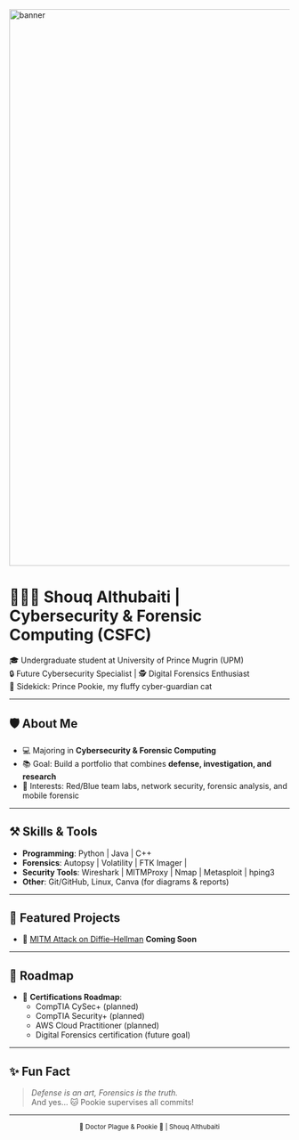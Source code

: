 <!-- Profile Banner (optional - replace with your own banner image) -->

<img width="1500" height="1000" alt="banner" src="https://github.com/user-attachments/assets/abecc5e4-539f-4daa-b33f-44db9fd20fbf" />

# 👩🏻‍💻 Shouq Althubaiti | Cybersecurity & Forensic Computing (CSFC)
🎓 Undergraduate student at University of Prince Mugrin (UPM)  
🔒 Future Cybersecurity Specialist | 🕵️ Digital Forensics Enthusiast  
🐾 Sidekick: Prince Pookie, my fluffy cyber-guardian cat  

---

## 🛡️ About Me
- 💻 Majoring in **Cybersecurity & Forensic Computing** 
- 📚 Goal: Build a portfolio that combines **defense, investigation, and research**  
- 🧩 Interests: Red/Blue team labs, network security, forensic analysis, and mobile forensic  

---

## ⚒️ Skills & Tools
- **Programming**: Python | Java | C++
- **Forensics**: Autopsy | Volatility | FTK Imager |
- **Security Tools**: Wireshark | MITMProxy | Nmap | Metasploit | hping3
- **Other**: Git/GitHub, Linux, Canva (for diagrams & reports)

---

## 📂 Featured Projects
- 🔐 [MITM Attack on Diffie–Hellman](https://github.com/Shouq-doc0x42/mitm-dh-attack) **Coming Soon**

---

## 🎯 Roadmap
- 🏅 **Certifications Roadmap**:
  - CompTIA CySec+ (planned)
  - CompTIA Security+ (planned)
  - AWS Cloud Practitioner (planned)
  - Digital Forensics certification (future goal)

---

## ✨ Fun Fact
> *Defense is an art, Forensics is the truth.*  
And yes… 🐱 Pookie supervises all commits!  

---

<!-- Personal Watermark -->
<p align="center">  
  <sub>🔮 Doctor Plague & Pookie 🐾 | Shouq Althubaiti </sub>  
</p>
